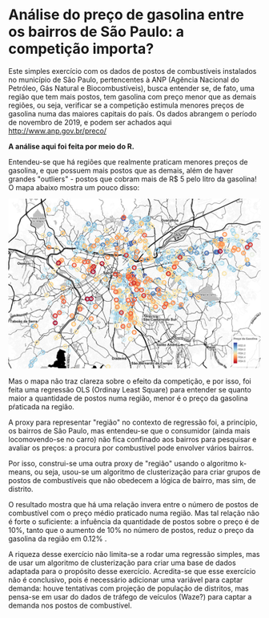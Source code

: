 # Análise do preço de gasolina entre os bairros de São Paulo: a competição importa?

Este simples exercício com os dados de postos de combustíveis instalados no município de São Paulo, pertencentes à ANP 
(Agência Nacional do Petróleo, Gás Natural e Biocombustíveis), busca entender se, de fato, uma região que tem mais postos, 
tem gasolina com preço menor que as demais regiões, ou seja, verificar se a competição estimula menores preços de gasolina 
numa das maiores capitais do país. 
Os dados abrangem o período de novembro de 2019, e podem ser achados aqui http://www.anp.gov.br/preco/ 

**A análise aqui foi feita por meio do R.** 

Entendeu-se que há regiões que realmente praticam menores preços de gasolina, e que possuem mais postos que as demais, 
além de haver grandes "outliers" - postos que cobram mais de R$ 5 pelo litro da gasolina! O mapa abaixo mostra um pouco disso: 

![alt text](https://github.com/JimmyFlorido/GasolinaPreco-Analise/blob/Patch-2/Images/SampaGas.png "PostosPrecos")

Mas o mapa não traz clareza sobre o efeito da competição, e por isso, foi feita uma regressão OLS (Ordinay Least Square) para 
entender se quanto maior a quantidade de postos numa região, menor é o preço da gasolina pŕaticada na região. 

A proxy para representar "região" no contexto de regressão foi, a princípio, os bairros de São Paulo, mas entendeu-se que 
o consumidor (ainda mais locomovendo-se no carro) não fica confinado aos bairros para pesquisar e avaliar os preços: a procura 
por combustível pode envolver vários bairros. 
 
Por isso, construi-se uma outra proxy de "região" usando o algoritmo k-means, ou seja, usou-se um algoritmo de clusterização 
para criar grupos de postos de combustíveis que não obedecem a lógica de bairro, mas sim, de distrito. 

O resultado mostra que há uma relação invera entre o número de postos de combustível com o preço médio praticado numa região.
Mas tal relação não é forte o suficiente: a infuência da quantidade de postos sobre o preço é de 10%, tanto que o aumento de 
10% no número de postos, reduz o preço da gasolina da região em 0.12% . 

A riqueza desse exercício não limita-se a rodar uma regressão simples, mas de usar um algoritmo de clusterização para criar uma base de dados adaptada para o propósito desse exercício. Acredita-se que esse exercício não é conclusivo, pois é necessário adicionar uma variável para captar demanda: houve tentativas com projeção de população de distritos, mas pensa-se em usar do dados de tráfego de veículos (Waze?) para captar a demanda nos postos de combustível. 
